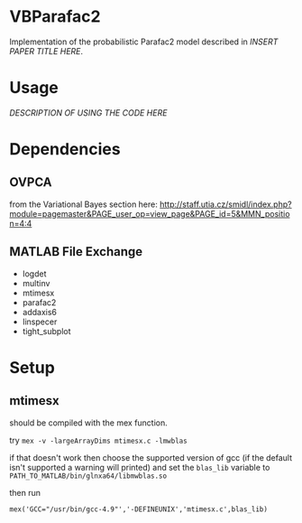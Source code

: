 # VBParafac2
Implementation of the probabilistic Parafac2 model described in *INSERT PAPER TITLE HERE*.

# Usage
*DESCRIPTION OF USING THE CODE HERE*


# Dependencies

## OVPCA
from the Variational Bayes section here:
http://staff.utia.cz/smidl/index.php?module=pagemaster&PAGE_user_op=view_page&PAGE_id=5&MMN_position=4:4


## MATLAB File Exchange
- logdet
- multinv
- mtimesx
- parafac2
- addaxis6
- linspecer
- tight\_subplot

# Setup

## mtimesx
should be compiled with the mex function.

try `mex -v -largeArrayDims mtimesx.c -lmwblas`

if that doesn't work then choose the supported version of gcc (if the default isn't supported a warning will printed) and set the `blas_lib` variable to `PATH_TO_MATLAB/bin/glnxa64/libmwblas.so`

then run

`mex('GCC="/usr/bin/gcc-4.9"','-DEFINEUNIX','mtimesx.c',blas_lib)`
